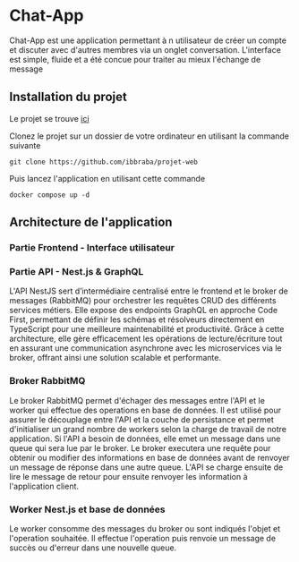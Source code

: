 # Chat-App

Chat-App est une application permettant à n utilisateur de créer un compte et discuter avec d'autres membres via un onglet conversation. 
L'interface est simple, fluide et a été concue pour traiter au mieux l'échange de message 

## Installation du projet 

Le projet se trouve [ici](https://github.com/ibbraba/projet-web)

Clonez le projet sur un dossier de votre ordinateur en utilisant la commande suivante 

```
git clone https://github.com/ibbraba/projet-web
``` 

Puis lancez l'application en utilisant cette commande 
```
docker compose up -d 
``` 





## Architecture de l'application 


### Partie Frontend - Interface utilisateur

### Partie API - Nest.js & GraphQL 

L'API NestJS sert d’intermédiaire centralisé entre le frontend et le broker de messages (RabbitMQ) pour orchestrer les requêtes CRUD des différents services métiers. Elle expose des endpoints GraphQL en approche Code First, permettant de définir les schémas et résolveurs directement en TypeScript pour une meilleure maintenabilité et productivité. Grâce à cette architecture, elle gère efficacement les opérations de lecture/écriture tout en assurant une communication asynchrone avec les microservices via le broker, offrant ainsi une solution scalable et performante.


### Broker RabbitMQ 

Le broker RabbitMQ permet d'échager des messages entre l'API et le worker qui effectue des operations en base de données. Il est utilisé pour assurer le découplage entre l'API et la couche de persistance et permet d'initialiser un grand nombre de workers selon la charge de travail de notre application. 
Si l'API a besoin de données, elle emet un message dans une queue qui sera lue par le broker. Le broker executera une requête pour obtenir ou modifier des informations en base de données avant de renvoyer un message de réponse dans une autre queue. L'API se charge ensuite de lire le message de retour pour ensuite renvoyer les information à l'application client.

### Worker Nest.js et base de données 
Le worker consomme des messages du broker ou sont indiqués l'objet et l'operation souhaitée. Il effectue l'operation puis renvoie un message de succès ou d'erreur dans une nouvelle queue.
